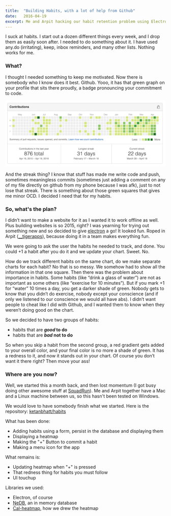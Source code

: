 ```yaml
---
title:	"Building Habits, with a lot of help from Github"
date:	2016-04-19
excerpt: Me and Arpit hacking our habit retention problem using Electron and free time. And taking a lot of inspiration from Github!
---
```

I suck at habits. I start out a dozen different things every week, and I drop them as easily soon after. I needed to do something about it.
I have used any.do (irritating), keep, inbox reminders, and many other lists. Nothing works for me.

### What?
I thought I needed something to keep me motivated. Now there is somebody who I know does it best. Github. Yooo, it has that green graph on your profile that sits there proudly, a badge pronouncing your commitment to code. 

![Aaaah these green squares](/img/github-commit-heatmap.png)

And the streak thing? I know that stuff has made me write code and push, sometimes meaningless commits (sometimes just adding a comment on any of my file directly on github from my phone because I was afk), just to not lose that streak. There is something about those green squares that gives me minor OCD.
I decided I need that for my habits.

### So, what's the plan?
I didn’t want to make a website for it as I wanted it to work offline as well. Plus building websites is so 2015, right? I was yearning for trying out something new and so decided to give [electron](http://electron.atom.io/) a go! It looked fun. Roped in Arpit ([__tigerapps](https://twitter.com/__tigerapps)), because doing it in a team makes everything fun.

We were going to ask the user the habits he needed to track, and done. You could +1 a habit after you do it and we update your chart. Sweet. No.

How do we track different habits on the same chart, do we make separate charts for each habit? No that is so messy. We somehow had to show all the information in that one square.
Then there was the problem about importance in habits. Some habits (like “drink a glass of water”) are not as important as some others (like “exercise for 10 minutes”). But if you mark +1 for “water” 10 times a day, you get a darker shade of green. Nobody gets to know that you didn’t do exercise, nobody except your conscience (and if only we listened to our conscience we would all have abs).
I didn’t want people to cheat like I did with Github, and I wanted them to know when they weren’t doing good on the chart.

So we decided to have two groups of habits:

- habits that are **_good_ to do**
- habits that are **_bad_ not to do**

So when you skip a habit from the second group, a red gradient gets added to your overall color, and your final color is no more a shade of green. It has a redness to it, and now it stands out in your chart. Of course you don’t want it there right? Then move your ass!

### Where are you now?
Well, we started this a month back, and then lost momentum (I got busy doing other awesome stuff at [SquadRun](https://squadrun.co/)). 
Me and Arpit together have a Mac and a Linux machine between us, so this hasn't been tested on Windows.

We would love to have somebody finish what we started. Here is the repository: [ketanbhatt/habits](https://github.com/ketanbhatt/habits)

What has been done:

- Adding habits using a form, persist in the database and displaying them
- Displaying a heatmap
- Making the "+" Button to commit a habit
- Making a menu icon for the app

What remains is:

- Updating heatmap when "+" is pressed
- That redness thing for habits you must follow
- UI touchup

Libraries we used:

- Electron, of course
- [NeDB](https://github.com/louischatriot/nedb), an in memory database
- [Cal-heatmap](http://cal-heatmap.com/), how we drew the heatmap
